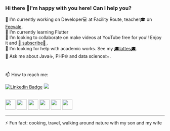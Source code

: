 ### Hi there 👋I'm happy with you here! Can I help you?
🔭 I’m currently working on Developer💻 at Facility Route, teacher🎓 on <a href="https://feevale.br/">Feevale</a>.<br>
🌱 I’m currently learning Flutter<br>
👯 I’m looking to collaborate on make videos at YouTube free for you!! Enjoy it and <a href="https://www.youtube.com/c/marcelojtelles?sub_confirmation=1">🎯 subscribe🎯 </a>. <br>
🤔 I’m looking for help with academic works. See my <a href="http://lattes.cnpq.br/9414932542121207">🎓lattes🎓</a>.<br>
💬 Ask me about Java☕, PHP🌐 and data science📉.<br>
<br>
<br>
📫 How to reach me:

<a href="https://www.linkedin.com/in/marcelojtelles" rel="nofollow"><img src="https://camo.githubusercontent.com/a118aeb54f363369c100082ba11c33328fdb6fcf/68747470733a2f2f696d672e736869656c64732e696f2f62616467652f2d4c696e6b6564496e2d626c75653f7374796c653d666c61742d737175617265266c6f676f3d4c696e6b6564696e266c6f676f436f6c6f723d7768697465266c696e6b3d68747470733a2f2f7777772e6c696e6b6564696e2e636f6d2f696e2f76616e657373612d7269626569726f2d6b6f63682d31333437393262382f" alt="Linkedin Badge" data-canonical-src="https://img.shields.io/badge/-LinkedIn-blue?style=flat-square&amp;logo=Linkedin&amp;logoColor=white&amp;link=https://www.linkedin.com/in/in/marcelojtelles" style="max-width:100%;"></a>
<a href="https://github.com/macelot"><img src="https://facilityroute.com/images/rs/-Github-000.svg"></a>
<a href="https://www.facebook.com/marcelojosuetelles"><img alt="" src="https://facilityroute.com/images/rs/-Facebook-3b579d.svg"/></a></td>
<a href="https://br.pinterest.com/marcelotelles14/"><img alt="" src="https://facilityroute.com/images/rs/-Pinterest-BD081C.svg"/></a></td>
<a href="https://medium.com/@marcelotelles_18526"><img alt="" src="https://facilityroute.com/images/rs/-Medium-000.svg"/></a></td>
<a href="mailto:marcelojtelles@gmail.com"><img alt="" src="https://facilityroute.com/images/rs/-Gmail-c14438.svg"/></a></td>


<br>
<a href="https://www.youtube.com/c/marcelojtelles"><img alt="" height="32" src="https://facilityroute.com/images/you.png"/></a>
<a href="https://www.instagram.com/marcelojtelles/"><img alt="" height="32" src="https://facilityroute.com/images/instagram-circle-icon.png"/></a>
<a href="https://twitter.com/#!/marcelojtelles"><img alt="" height="32" src="https://facilityroute.com/images/tw2.png"/></a>
<a href="http://lattes.cnpq.br/9414932542121207"><img alt="" height="32" src="https://facilityroute.com/images/lattes.png"/></a>
<a href="https://bit.ly/atualprof"><img alt="" height="32" src="https://facilityroute.com/images/siteweb.png"/></a>
<a href="https://facilityroute.com"><img alt="" height="32" src="https://facilityroute.com/images/logo-site-facilityorute2.png"/></a>




<hr>
⚡ Fun fact: cooking, travel, walking around nature with my son and my wife

<!--
**Macelot/Macelot** is a ✨ _special_ ✨ repository because its `README.md` (this file) appears on your GitHub profile.

Here are some ideas to get you started:

- 🔭 I’m currently working on Developer at Facility Route, teacher on Feevale and Duque
- 🌱 I’m currently learning Flutter
- 👯 I’m looking to collaborate on make videos at YouTube free for you
- 🤔 I’m looking for help with academic works
- 💬 Ask me about Java, PHP and data science
- 📫 How to reach me:  https://www.linkedin.com/in/marcelojtelles, https://www.youtube.com/c/marcelojtelles, https://www.facebook.com/marcelojosuetelles, https://www.instagram.com/marcelojtelles/, https://br.pinterest.com/marcelotelles14/, https://twitter.com/#!/marcelojtelles, https://medium.com/@marcelotelles_18526, http://lattes.cnpq.br/9414932542121207, https://bit.ly/atualprof
- 😄 Pronouns: work ever better
- ⚡ Fun fact: cooking, travel, walking around nature with my son and my wife
-->
